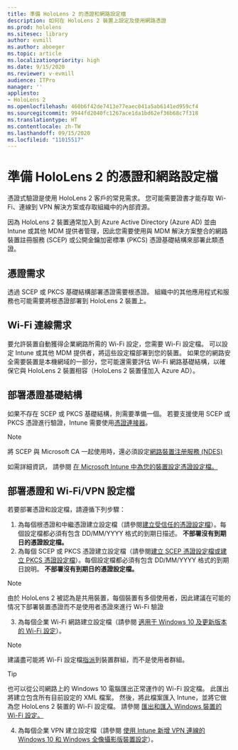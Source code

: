 ```yaml
---
title: 準備 HoloLens 2 的憑證和網路設定檔
description: 如何在 HoloLens 2 裝置上設定及使用網路憑證
ms.prod: hololens
ms.sitesec: library
author: evmill
ms.author: aboeger
ms.topic: article
ms.localizationpriority: high
ms.date: 9/15/2020
ms.reviewer: v-evmill
audience: ITPro
manager: ''
appliesto:
- HoloLens 2
ms.openlocfilehash: 460b6f42de7413e77eaec041a5ab6141ed959cf4
ms.sourcegitcommit: 9944fd2040fc1267ace1da1bd62ef36b68c7f318
ms.translationtype: HT
ms.contentlocale: zh-TW
ms.lasthandoff: 09/15/2020
ms.locfileid: "11015517"
---
```

# 準備 HoloLens 2 的憑證和網路設定檔

憑證式驗證是使用 HoloLens 2 客戶的常見需求。 您可能需要證書才能存取 Wi-Fi、連線到 VPN 解決方案或存取組織中的內部資源。

因為 HoloLens 2 裝置通常加入到 Azure Active Directory (Azure AD) 並由 Intune 或其他 MDM 提供者管理，因此您需要使用與 MDM 解決方案整合的網路裝置註冊服務 (SCEP) 或公開金鑰加密標準 (PKCS) 憑證基礎結構來部署此類憑證。

## 憑證需求
透過 SCEP 或 PKCS 基礎結構部署憑證需要根憑證。 組織中的其他應用程式和服務也可能需要將根憑證部署到 HoloLens 2 裝置上。 

## Wi-Fi 連線需求
要允許裝置自動獲得企業網路所需的 Wi-Fi 設定，您需要 Wi-Fi 設定檔。 可以設定 Intune 或其他 MDM 提供者，將這些設定檔部署到您的裝置。 如果您的網路安全需要裝置是本機網域的一部分，您可能還需要評估 Wi-Fi 網路基礎結構，以確保它與 HoloLens 2 裝置相容（HoloLens 2 裝置僅加入 Azure AD）。

## 部署憑證基礎結構
如果不存在 SCEP 或 PKCS 基礎結構，則需要準備一個。 若要支援使用 SCEP 或 PKCS 憑證進行驗證，Intune 需要使用[憑證連接器](https://docs.microsoft.com/mem/intune/protect/certificate-connectors)。

> [!NOTE]
> 將 SCEP 與 Microsoft CA 一起使用時，還必須設定[網路裝置注册服務 (NDES)](https://docs.microsoft.com/mem/intune/protect/certificates-scep-configure#set-up-ndes)

如需詳細資訊， 請參閱 [在 Microsoft Intune 中為您的裝置設定憑證設定檔。](https://docs.microsoft.com/intune/certificates-configure)

## 部署憑證和 Wi-Fi/VPN 設定檔
若要部署憑證和設定檔，請遵循下列步驟：
1.  為每個根憑證和中繼憑證建立設定檔（請參閱[建立受信任的憑證設定檔](https://docs.microsoft.com/intune/protect/certificates-configure#create-trusted-certificate-profiles)）。每個設定檔都必須有包含 DD/MM/YYYY 格式的到期日描述。 **不部署沒有到期日的憑證設定檔。**
1.  為每個 SCEP 或 PKCS 憑證建立設定檔（請參閱[建立 SCEP 憑證設定檔或建立 PKCS 憑證設定檔](https://docs.microsoft.com/intune/protect/certficates-pfx-configure#create-a-pkcs-certificate-profile)）。每個設定檔都必須有包含 DD/MM/YYYY 格式的到期日說明。 **不部署沒有到期日的憑證設定檔。**

> [!NOTE]
> 由於 HoloLens 2 被認為是共用裝置，每個裝置有多個使用者，因此建議在可能的情况下部署裝置憑證而不是使用者憑證來進行 Wi-Fi 驗證

3.  為每個企業 Wi-Fi 網路建立設定檔（請參閱 [適用于 Windows 10 及更新版本的 Wi-Fi 設定](https://docs.microsoft.com/intune/wi-fi-settings-windows)）。 
> [!NOTE]
> 建議盡可能將 Wi-Fi 設定檔[指派](https://docs.microsoft.com/mem/intune/configuration/device-profile-assign)到裝置群組，而不是使用者群組。 

> [!TIP]
> 也可以從公司網路上的 Windows 10 電腦匯出正常運作的 Wi-Fi 設定檔。 此匯出將建立包含所有目前設定的 XML 檔案。 然後，將此檔案匯入 Intune，並將它做為您 HoloLens 2 裝置的 Wi-Fi 設定檔。 請參閱 [匯出和匯入 Windows 裝置的 Wi-Fi 設定。](https://docs.microsoft.com/mem/intune/configuration/wi-fi-settings-import-windows-8-1)

4.  為每個企業 VPN 建立設定檔（請參閱 [使用 Intune 新增 VPN 連線的 Windows 10 和 Windows 全像攝影版裝置設定](https://docs.microsoft.com/intune/vpn-settings-windows-10)）。




